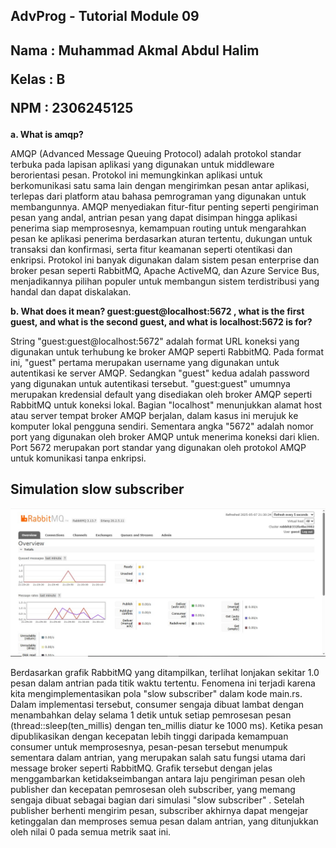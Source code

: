 ## AdvProg - Tutorial Module 09
<h2>
Nama   : Muhammad Akmal Abdul Halim

Kelas  : B

NPM    : 2306245125
</h2>

**a. What is amqp?**

AMQP (Advanced Message Queuing Protocol) adalah protokol standar terbuka pada lapisan aplikasi yang digunakan untuk middleware berorientasi pesan. Protokol ini memungkinkan aplikasi untuk berkomunikasi satu sama lain dengan mengirimkan pesan antar aplikasi, terlepas dari platform atau bahasa pemrograman yang digunakan untuk membangunnya. AMQP menyediakan fitur-fitur penting seperti pengiriman pesan yang andal, antrian pesan yang dapat disimpan hingga aplikasi penerima siap memprosesnya, kemampuan routing untuk mengarahkan pesan ke aplikasi penerima berdasarkan aturan tertentu, dukungan untuk transaksi dan konfirmasi, serta fitur keamanan seperti otentikasi dan enkripsi. Protokol ini banyak digunakan dalam sistem pesan enterprise dan broker pesan seperti RabbitMQ, Apache ActiveMQ, dan Azure Service Bus, menjadikannya pilihan populer untuk membangun sistem terdistribusi yang handal dan dapat diskalakan.

**b. What does it mean? guest:guest@localhost:5672 , what is the first guest, and what
is the second guest, and what is localhost:5672 is for?**

String "guest:guest@localhost:5672" adalah format URL koneksi yang digunakan untuk terhubung ke broker AMQP seperti RabbitMQ. Pada format ini, "guest" pertama merupakan username yang digunakan untuk autentikasi ke server AMQP. Sedangkan "guest" kedua adalah password yang digunakan untuk autentikasi tersebut. "guest:guest" umumnya merupakan kredensial default yang disediakan oleh broker AMQP seperti RabbitMQ untuk koneksi lokal. Bagian "localhost" menunjukkan alamat host atau server tempat broker AMQP berjalan, dalam kasus ini merujuk ke komputer lokal pengguna sendiri. Sementara angka "5672" adalah nomor port yang digunakan oleh broker AMQP untuk menerima koneksi dari klien. Port 5672 merupakan port standar yang digunakan oleh protokol AMQP untuk komunikasi tanpa enkripsi.

## Simulation slow subscriber
![alt text](image.png)

Berdasarkan grafik RabbitMQ yang ditampilkan, terlihat lonjakan sekitar 1.0 pesan dalam antrian pada titik waktu tertentu. Fenomena ini terjadi karena kita mengimplementasikan pola "slow subscriber" dalam kode main.rs. Dalam implementasi tersebut, consumer sengaja dibuat lambat dengan menambahkan delay selama 1 detik untuk setiap pemrosesan pesan (thread::sleep(ten_millis) dengan ten_millis diatur ke 1000 ms). Ketika pesan dipublikasikan dengan kecepatan lebih tinggi daripada kemampuan consumer untuk memprosesnya, pesan-pesan tersebut menumpuk sementara dalam antrian, yang merupakan salah satu fungsi utama dari message broker seperti RabbitMQ. Grafik tersebut dengan jelas menggambarkan ketidakseimbangan antara laju pengiriman pesan oleh publisher dan kecepatan pemrosesan oleh subscriber, yang memang sengaja dibuat sebagai bagian dari simulasi "slow subscriber" . Setelah publisher berhenti mengirim pesan, subscriber akhirnya dapat mengejar ketinggalan dan memproses semua pesan dalam antrian, yang ditunjukkan oleh nilai 0 pada semua metrik saat ini.

